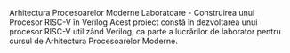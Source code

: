 Arhitectura Procesoarelor Moderne
Laboratoare - Construirea unui Procesor RISC-V în Verilog
Acest proiect constă în dezvoltarea unui procesor RISC-V utilizând Verilog, ca parte a lucrărilor de laborator pentru cursul de Arhitectura Procesoarelor Moderne.
